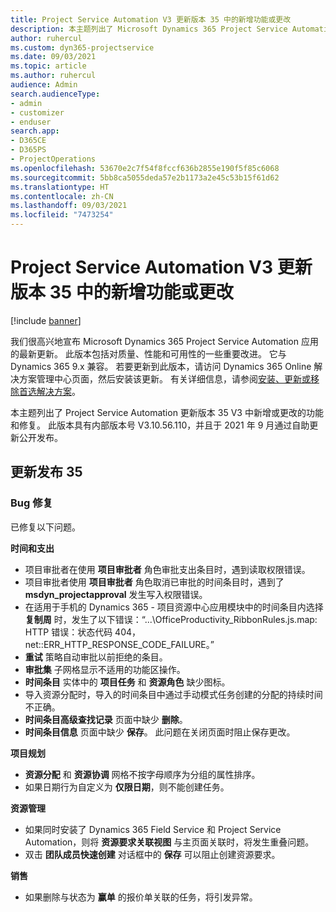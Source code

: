 ```yaml
---
title: Project Service Automation V3 更新版本 35 中的新增功能或更改
description: 本主题列出了 Microsoft Dynamics 365 Project Service Automation 更新发行版 35, V3 中的功能和修补程序。
author: ruhercul
ms.custom: dyn365-projectservice
ms.date: 09/03/2021
ms.topic: article
ms.author: ruhercul
audience: Admin
search.audienceType:
- admin
- customizer
- enduser
search.app:
- D365CE
- D365PS
- ProjectOperations
ms.openlocfilehash: 53670e2c7f54f8fccf636b2855e190f5f85c6068
ms.sourcegitcommit: 5bb8ca5055deda57e2b1173a2e45c53b15f61d62
ms.translationtype: HT
ms.contentlocale: zh-CN
ms.lasthandoff: 09/03/2021
ms.locfileid: "7473254"
---
```

# <a name="whats-new-or-changed-in-project-service-automation-update-release-35-v3"></a>Project Service Automation V3 更新版本 35 中的新增功能或更改

[!include [banner](../includes/psa-now-project-operations.md)]

我们很高兴地宣布 Microsoft Dynamics 365 Project Service Automation 应用的最新更新。 此版本包括对质量、性能和可用性的一些重要改进。 它与 Dynamics 365 9.x 兼容。 若要更新到此版本，请访问 Dynamics 365 Online 解决方案管理中心页面，然后安装该更新。 有关详细信息，请参阅[安装、更新或移除首选解决方案](/power-platform/admin/install-remove-preferred-solution)。

本主题列出了 Project Service Automation 更新版本 35 V3 中新增或更改的功能和修复。 此版本具有内部版本号 V3.10.56.110，并且于 2021 年 9 月通过自助更新公开发布。

## <a name="update-release-35"></a>更新发布 35

### <a name="bug-fixes"></a>Bug 修复

已修复以下问题。

**时间和支出**

- 项目审批者在使用 **项目审批者** 角色审批支出条目时，遇到读取权限错误。
- 项目审批者使用 **项目审批者** 角色取消已审批的时间条目时，遇到了 **msdyn_projectapproval** 发生写入权限错误。
- 在适用于手机的 Dynamics 365 - 项目资源中心应用模块中的时间条目内选择 **复制周** 时，发生了以下错误：“...\OfficeProductivity_RibbonRules.js.map: HTTP 错误：状态代码 404，net::ERR_HTTP_RESPONSE_CODE_FAILURE。”
- **重试** 策略自动审批以前拒绝的条目。
- **审批集** 子网格显示不适用的功能区操作。
- **时间条目** 实体中的 **项目任务** 和 **资源角色** 缺少图标。
- 导入资源分配时，导入的时间条目中通过手动模式任务创建的分配的持续时间不正确。
- **时间条目高级查找记录** 页面中缺少 **删除**。
- **时间条目信息** 页面中缺少 **保存**。 此问题在关闭页面时阻止保存更改。

**项目规划**

- **资源分配** 和 **资源协调** 网格不按字母顺序为分组的属性排序。
- 如果日期行为自定义为 **仅限日期**，则不能创建任务。

**资源管理**

- 如果同时安装了 Dynamics 365 Field Service 和 Project Service Automation，则将 **资源要求关联视图** 与主页面关联时，将发生重叠问题。
- 双击 **团队成员快速创建** 对话框中的 **保存** 可以阻止创建资源要求。

**销售**

- 如果删除与状态为 **赢单** 的报价单关联的任务，将引发异常。
